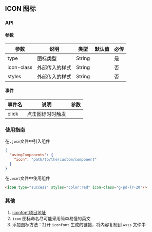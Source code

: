 ## ICON 图标

### API

#### 参数
| 参数         | 说明      | 类型     | 默认值  | 必传   |
| ---------- | ------- | ------ | ---- | ---- |
| type       | 图标类型    | String |      | 是    |
| icon-class | 外部传入的样式 | String |      | 否    |
| styles     | 外部传入的样式 | String |      | 否    |

#### 事件
| 事件名   | 说明       | 参数   |
| ----- | -------- | ---- |
| click | 点击图标时时触发 |      |

### 使用指南
在`.josn`文件中引入组件
```json
{
  "usingComponents": {
    "icon": "path/to/the/custom/component"
  }
}
```

在`.wxml`文件中使用组件

```html
<icon type="success" styles="color:red" icon-class="g-pd-lr-20"/>
```

### 其他

1. [iconfont项目地址](http://www.iconfont.cn/manage/index?manage_type=myprojects&projectId=672234)
2. `icon` 图标命名尽可能采用简单易懂的英文
3. 添加图标方法：打开 `iconfont` 生成的链接，将内容复制到 `wxss` 文件中

